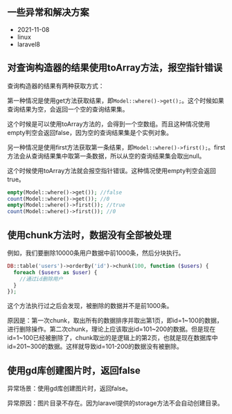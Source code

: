 ## 一些异常和解决方案

- 2021-11-08
- linux
- laravel8

## 对查询构造器的结果使用toArray方法，报空指针错误

查询构造器的结果有两种获取方式：

第一种情况是使用get方法获取结果，即`Model::where()->get();`。这个时候如果查询结果为空，会返回一个空的查询结果集。

这个时候是可以使用toArray方法的，会得到一个空数组。而且这种情况使用empty判空会返回false，因为空的查询结果集是个实例对象。

另一种情况是使用first方法获取第一条结果，即`Model::where()->first();`。first方法会从查询结果集中取第一条数据，所以从空的查询结果集会取出null。

这个时候使用toArray方法就会报空指针错误。这种情况使用empty判空会返回true。

```php
empty(Model::where()->get()); //false
count(Model::where()->get()); //0
empty(Model::where()->first()); //true
count(Model::where()->first()); //0
```

## 使用chunk方法时，数据没有全部被处理

例如，我们要删除10000条用户数据中前1000条，然后分块执行。

```php
DB::table('users')->orderBy('id')->chunk(100, function ($users) {
  foreach ($users as $user) {
    //通过id删除用户
  }
});
```

这个方法执行过之后会发现，被删除的数据并不是前1000条。

原因是：第一次chunk，取出所有的数据排序并取出第1页，即id=1~100的数据，进行删除操作。第二次chunk，理论上应该取出id=101~200的数据。但是现在 id=1~100已经被删除了，chunk取出的是逻辑上的第2页，也就是现在数据库中id=201~300的数据。这样就导致id=101-200的数据没有被删除。

## 使用gd库创建图片时，返回false

异常场景：使用gd库创建图片时，返回false。

异常原因：图片目录不存在。因为laravel提供的storage方法不会自动创建目录。
